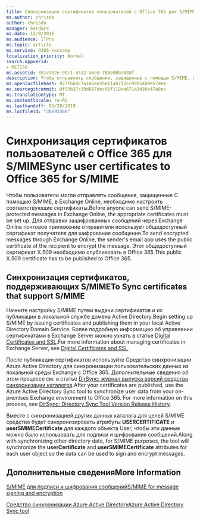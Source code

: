 ```yaml
---
title: Синхронизация сертификатов пользователей с Office 365 для S/MIME
ms.author: chrisda
author: chrisda
manager: Serdars
ms.date: 12/9/2016
ms.audience: ITPro
ms.topic: article
ms.service: O365-seccomp
localization_priority: Normal
search.appverid:
- MET150
ms.assetid: 351c932e-99c1-4512-a6e8-788e90b7838f
description: Чтобы отправлять сообщения, защищенные с помощью S/MIME, необходимо настроить соответствующие сертификаты. Для отправки зашифрованных сообщений через Exchange Online программа электронной почты отправителя использует общедоступный сертификат получателя для шифрования сообщений. Этот общедоступный сертификат X.509 необходимо опубликовать в Office 365.
ms.openlocfilehash: 927f6b4c7a166ee35e11a8712cc99054b0e67dee
ms.sourcegitcommit: 0f93b37c39d807dec91f118aa671a3430c47a9ac
ms.translationtype: MT
ms.contentlocale: ru-RU
ms.lasthandoff: 03/20/2019
ms.locfileid: "30692568"
---
```

# <a name="sync-user-certificates-to-office-365-for-smime"></a><span data-ttu-id="317c0-105">Синхронизация сертификатов пользователей с Office 365 для S/MIME</span><span class="sxs-lookup"><span data-stu-id="317c0-105">Sync user certificates to Office 365 for S/MIME</span></span>

<span data-ttu-id="317c0-106">Чтобы пользователи могли отправлять сообщения, защищенные С помощью S/MIME, в Exchange Online, необходимо настроить соответствующие сертификаты.</span><span class="sxs-lookup"><span data-stu-id="317c0-106">Before anyone can send S/MIME-protected messages in Exchange Online, the appropriate certificates must be set up.</span></span> <span data-ttu-id="317c0-107">Для отправки зашифрованных сообщений через Exchange Online почтовое приложение отправителя использует общедоступный сертификат получателя для шифрования сообщения.</span><span class="sxs-lookup"><span data-stu-id="317c0-107">To send encrypted messages through Exchange Online, the sender's email app uses the public certificate of the recipient to encrypt the message.</span></span> <span data-ttu-id="317c0-108">Этот общедоступный сертификат X.509 необходимо опубликовать в Office 365.</span><span class="sxs-lookup"><span data-stu-id="317c0-108">This public X.509 certificate has to be published to Office 365.</span></span>

## <a name="to-sync-certificates-that-support-smime"></a><span data-ttu-id="317c0-109">Синхронизация сертификатов, поддерживающих S/MIME</span><span class="sxs-lookup"><span data-stu-id="317c0-109">To Sync certificates that support S/MIME</span></span>

<span data-ttu-id="317c0-110">Начните настройку S/MIME путем выдачи сертификатов и их публикации в локальной службе домена Active Directory.</span><span class="sxs-lookup"><span data-stu-id="317c0-110">Begin setting up S/MIME by issuing certificates and publishing them in your local Active Directory Domain Service.</span></span> <span data-ttu-id="317c0-111">Более подробную информацию об управлении сертификатами в Exchange Server можно узнать в статье [Digital Certificates and SSL](http://technet.microsoft.com/library/a9e2e08c-d46a-4135-a387-eb653212b676.aspx).</span><span class="sxs-lookup"><span data-stu-id="317c0-111">For more information about managing certificates in Exchange Server, see [Digital Certificates and SSL](http://technet.microsoft.com/library/a9e2e08c-d46a-4135-a387-eb653212b676.aspx).</span></span>

<span data-ttu-id="317c0-p104">После публикации сертификатов используйте Средство синхронизации Azure Active Directory для синхронизации пользовательских данных из локальной среды Exchange с Office 365. Дополнительные сведения об этом процессе см. в статье [DirSync: журнал выпуска версий средства синхронизации каталогов](https://go.microsoft.com/fwlink/p/?LinkId=392587).</span><span class="sxs-lookup"><span data-stu-id="317c0-p104">After your certificates are published, use the Azure Active Directory Sync tool to synchronize user data from your on-premises Exchange environment to Office 365. For more information on this process, see [DirSync: Directory Sync Tool Version Release History](https://go.microsoft.com/fwlink/p/?LinkId=392587).</span></span>

<span data-ttu-id="317c0-114">Вместе с синхронизацией других данных каталога для целей S/MIME средство будет синхронизировать атрибуты **USERCERTIFICATE** и **userSMIMECertificate** для каждого объекта User, чтобы эти данные можно было использовать для подписи и шифрования сообщений.</span><span class="sxs-lookup"><span data-stu-id="317c0-114">Along with synchronizing other directory data, for S/MIME purposes, the tool will synchronize the  **userCertificate** and **userSMIMECertificate** attributes for each user object so the data can be used to sign and encrypt messages.</span></span>

## <a name="more-information"></a><span data-ttu-id="317c0-115">Дополнительные сведения</span><span class="sxs-lookup"><span data-stu-id="317c0-115">More Information</span></span>

[<span data-ttu-id="317c0-116">S/MIME для подписи и шифрования сообщений</span><span class="sxs-lookup"><span data-stu-id="317c0-116">S/MIME for message signing and encryption</span></span>](s-mime-for-message-signing-and-encryption.md)

[<span data-ttu-id="317c0-117">Средство синхронизации Azure Active Directory</span><span class="sxs-lookup"><span data-stu-id="317c0-117">Azure Active Directory Sync tool</span></span>](https://go.microsoft.com/fwlink/p/?LinkId=392587)
